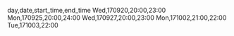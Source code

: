 day,date,start_time,end_time
Wed,170920,20:00,23:00
Mon,170925,20:00,24:00
Wed,170927,20:00,23:00
Mon,171002,21:00,22:00
Tue,171003,22:00

